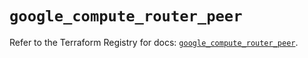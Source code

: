 # `google_compute_router_peer`

Refer to the Terraform Registry for docs: [`google_compute_router_peer`](https://registry.terraform.io/providers/hashicorp/google/6.32.0/docs/resources/compute_router_peer).
